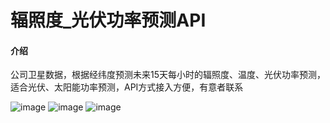# 辐照度_光伏功率预测API

#### 介绍
公司卫星数据，根据经纬度预测未来15天每小时的辐照度、温度、光伏功率预测，适合光伏、太阳能功率预测，API方式接入方便，有意者联系

 ![image](https://github.com/user-attachments/assets/f2ade949-a417-42d8-bec4-6e077a451946)
![image](https://github.com/user-attachments/assets/710fdb0b-4633-4b85-87a1-ac5081524bbd)
![image](https://github.com/user-attachments/assets/84bec1c9-efca-4922-88bb-10ae925b3c80)
